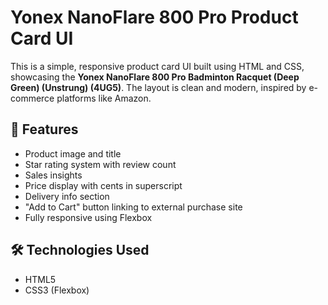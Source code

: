 # Yonex NanoFlare 800 Pro Product Card UI

This is a simple, responsive product card UI built using HTML and CSS, showcasing the **Yonex NanoFlare 800 Pro Badminton Racquet (Deep Green) (Unstrung) (4UG5)**. The layout is clean and modern, inspired by e-commerce platforms like Amazon.

## 🔧 Features

- Product image and title
- Star rating system with review count
- Sales insights
- Price display with cents in superscript
- Delivery info section
- "Add to Cart" button linking to external purchase site
- Fully responsive using Flexbox

## 🛠️ Technologies Used

- HTML5
- CSS3 (Flexbox)
